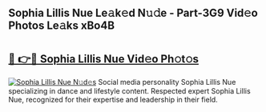 ## Sophia Lillis Nue Le𝚊k𝚎d N𝚞𝚍e - Part-3G9 Vid𝚎o Photos Le𝚊ks xBo4B

# <h2><a href="http://fb28uji.evod.top/?m=Sophia+Lillis+Nue">🔗 👉🔴 Sophia Lillis Nue Vid𝚎o Ph𝚘t𝚘s</a></h2>

[![Sophia Lillis Nue N𝚞d𝚎s](https://i.imgur.com/8V9OHl7.gif)](http://fb28uji.evod.top/?m=Sophia+Lillis+Nue)
Social media personality Sophia Lillis Nue specializing in dance and lifestyle content. Respected expert Sophia Lillis Nue, recognized for their expertise and leadership in their field. 
